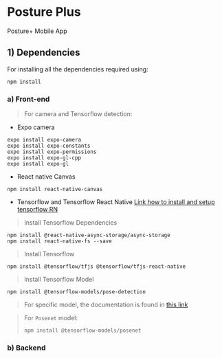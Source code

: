 # Posture Plus

Posture+ Mobile App


## 1) Dependencies

For installing all the dependencies required using:
```
npm install 
```


### a) Front-end

> For camera and Tensorflow detection:

- Expo camera
```
expo install expo-camera
expo install expo-constants
expo install expo-permissions
expo install expo-gl-cpp
expo install expo-gl
```

- React native Canvas
```
npm install react-native-canvas
```
- Tensorflow and Tensorflow React Native
[Link how to install and setup tensorflow RN](https://www.npmjs.com/package/@tensorflow/tfjs-react-native)

> Install Tensorflow Dependencies
```
npm install @react-native-async-storage/async-storage
npm install react-native-fs --save
```

> Install Tensorflow
```
npm install @tensorflow/tfjs @tensorflow/tfjs-react-native 
```
> Install Tensorflow Model
```
npm install @tensorflow-models/pose-detection
```

> For specific model, the documentation is found in [this link](https://www.npmjs.com/package/@tensorflow-models/pose-detection)

> For `Posenet` model:
> ```
> npm install @tensorflow-models/posenet
> ```
### b) Backend